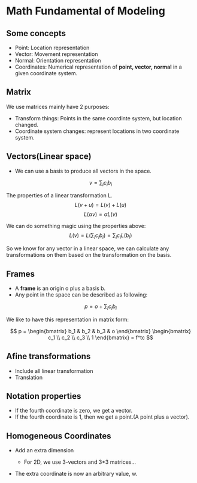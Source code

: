 # Math Fundamental of Modeling

## Some concepts

- Point: Location representation
- Vector: Movement representation
- Normal: Orientation representation
- Coordinates: Numerical representation of **point, vector, normal** in a given coordinate system.

## Matrix

We use matrices mainly have 2 purposes:

- Transform things: Points in the same coordinte system, but location changed.
- Coordinate system changes: represent locations in two coordinate system.

## Vectors(Linear space)

- We can use a basis to produce all vectors in the space.

$$v = \sum_i{c_ib_i}$$

The properties of a linear transformation L.
$$L(v+u) = L(v) + L(u)$$
$$L(\alpha v) = \alpha L(v)$$

We can do something magic using the properties above:  
$$L(v) = L(\sum_i{c_ib_i}) = \sum_i{c_iL(b_i)}$$

So we know for any vector in a linear space, we can calculate any transformations on them based on the transformation on the basis.

## Frames

- A **frame** is an origin o plus a basis b.
- Any point in the space can be described as following:  

$$p = o + \sum_i{c_i b_i}$$

We like to have this representation in matrix form:  

$$
p = 
\begin{bmatrix}
b_1 & b_2 & b_3 & o
\end{bmatrix}
\begin{bmatrix}
c_1 \\ 
c_2 \\ 
c_3 \\
1
\end{bmatrix}
= f^tc
$$

## Afine transformations
- Include all linear transformation
- Translation

## Notation properties

- If the fourth coordinate is zero, we get a vector.
- If the fourth coordinate is 1, then we get a point.(A point plus a vector).

## Homogeneous Coordinates

- Add an extra dimension
  - For 2D, we use 3-vectors and 3*3 matrices...

- The extra coordinate is now an arbitrary value, w.



